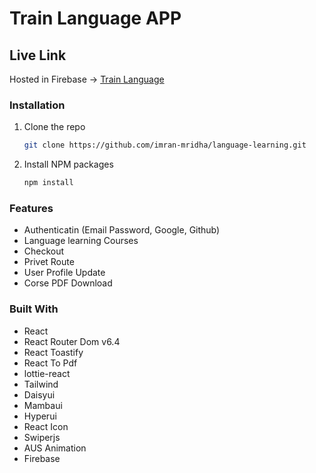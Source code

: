 # Train Language APP

## Live Link

Hosted in Firebase -> [Train Language](https://train-language.web.app/)

### Installation
1. Clone the repo
   ```sh
   git clone https://github.com/imran-mridha/language-learning.git
   ```
2. Install NPM packages
   ```sh
   npm install
   ```

### Features

* Authenticatin (Email Password, Google, Github)
* Language learning Courses
* Checkout
* Privet Route
* User Profile Update
* Corse PDF Download

### Built With

* React
* React Router Dom v6.4 
* React Toastify
* React To Pdf
* lottie-react
* Tailwind
* Daisyui
* Mambaui
* Hyperui
* React Icon
* Swiperjs
* AUS Animation
* Firebase


